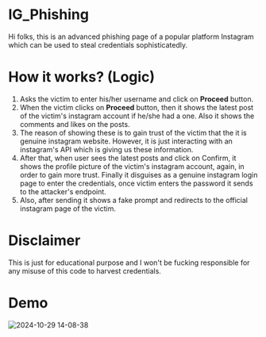 # IG_Phishing

Hi folks, this is an advanced phishing page of a popular platform Instagram which can be used to steal credentials sophisticatedly.

# How it works? (Logic)
1. Asks the victim to enter his/her username and click on **Proceed** button.
2. When the victim clicks on **Proceed** button, then it shows the latest post of the victim's instagram account if he/she had a one. Also it shows the comments and likes on the posts.
3. The reason of showing these is to gain trust of the victim that the it is genuine instagram website. However, it is just interacting with an instagram's API which is giving us these information.
4. After that, when user sees the latest posts and click on Confirm, it shows the profile picture of the victim's instagram account, again, in order to gain more trust. Finally it disguises as a genuine instagram login page to enter the credentials, once victim enters the password it sends to the attacker's endpoint.
5. Also, after sending it shows a fake prompt and redirects to the official instagram page of the victim.

# Disclaimer
This is just for educational purpose and I won't be fucking responsible for any misuse of this code to harvest credentials.

# Demo
![2024-10-29 14-08-38](https://github.com/user-attachments/assets/cbe28c25-f4ca-4656-91bf-94efffbf58bb)
